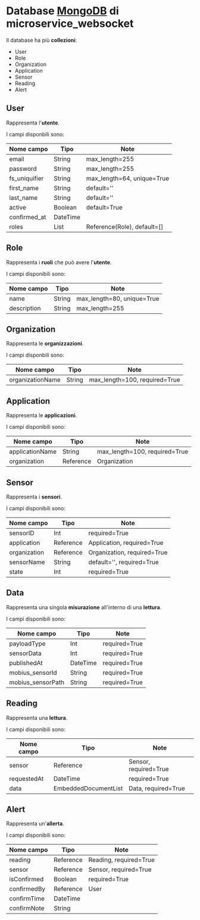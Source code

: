 # Database [MongoDB](https://mongodb.com) di microservice_websocket

Il database ha più **collezioni**:

- User
- Role
- Organization
- Application
- Sensor
- Reading
- Alert

## User

Rappresenta l'**utente**.

I campi disponbili sono:

| Nome campo | Tipo | Note |
|-|-|-|
| email | String | max_length=255
| password | String | max_length=255
| fs_uniquifier | String | max_length=64, unique=True
| first_name | String | default=''
| last_name | String | default=''
| active | Boolean | default=True
| confirmed_at | DateTime |
| roles | List | Reference(Role), default=[]

## Role

Rappresenta i **ruoli** che può avere l'**utente**.

I campi disponibili sono:

| Nome campo | Tipo | Note |
|-|-|-|
| name | String | max_length=80, unique=True
| description | String | max_length=255

## Organization

Rappresenta le **organizzazioni**.

I campi disponbili sono:

| Nome campo | Tipo | Note |
|-|-|-|
| organizationName | String| max_length=100, required=True

## Application

Rappresenta le **applicazioni**.

I campi disponibili sono:

| Nome campo | Tipo | Note |
|-|-|-|
| applicationName | String | max_length=100, required=True
| organization | Reference | Organization

## Sensor

Rappresenta i **sensori**.

I campi disponibili sono:

| Nome campo | Tipo | Note |
|-|-|-|
| sensorID | Int | required=True
| application | Reference | Application, required=True
| organization | Reference | Organization, required=True
| sensorName | String | default='', required=True
| state | Int | required=True

## Data

Rappresenta una singola **misurazione** all'interno di una **lettura**.

I campi disponibili sono:

| Nome campo | Tipo | Note |
|-|-|-|
| payloadType | Int | required=True
| sensorData | Int | required=True
| publishedAt | DateTime | required=True
| mobius_sensorId | String | required=True
| mobius_sensorPath | String | required=True

## Reading

Rappresenta una **lettura**.

I campi disponibili sono:

| Nome campo | Tipo | Note |
|-|-|-|
| sensor | Reference | Sensor, required=True
| requestedAt | DateTime | required=True
| data | EmbeddedDocumentList | Data, required=True

## Alert

Rappresenta un'**allerta**.

I campi disponibili sono:

| Nome campo | Tipo | Note |
|-|-|-|
| reading | Reference | Reading, required=True
| sensor | Reference | Sensor, required=True
| isConfirmed | Boolean | required=True
| confirmedBy | Reference | User
| confirmTime | DateTime | 
| confirmNote | String | 